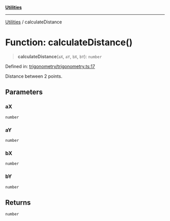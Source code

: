 [**Utilities**](../README.md)

***

[Utilities](../README.md) / calculateDistance

# Function: calculateDistance()

> **calculateDistance**(`aX`, `aY`, `bX`, `bY`): `number`

Defined in: [trigonometry/trigonometry.ts:17](https://github.com/noobiept/utilities/blob/786efe35015e1a6c21914057e8b0d5fc10429d8e/source/trigonometry/trigonometry.ts#L17)

Distance between 2 points.

## Parameters

### aX

`number`

### aY

`number`

### bX

`number`

### bY

`number`

## Returns

`number`
